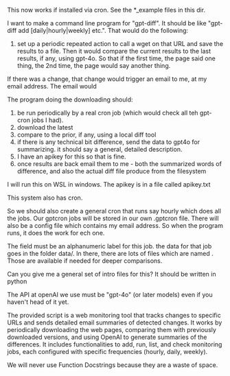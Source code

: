 This now works if installed via cron. See the *_example files in this dir.

I want to make a command line program for "gpt-diff". It should be like "gpt-diff add <name> <URL> [daily|hourly|weekly] etc.". That would do the following:

1. set up a periodic repeated action to call a wget on that URL and save the results to a file. Then it would compare the current results to the last results, if any, using gpt-4o. So that if the first time, the page said one thing, the 2nd time, the page would say another thing.

If there was a change, that change would trigger an email to me, at my email address. The email would

The program doing the downloading should:
1. be run periodically by a real cron job (which would check all teh gpt-cron jobs I had).
2. download the latest
3. compare to the prior, if any, using a local diff tool
4. if there is any technical bit difference, send the data to gpt4o for summarizing. it should say a general, detailed description.
5. I have an apikey for this so that is fine.
6. once results are back email them to me - both the summarized words of difference, and also the actual diff file produce from the filesystem

I will run this on WSL in windows. The apikey is in a file called apikey.txt

This system also has cron.

So we should also create a general cron that runs say hourly which does all the jobs. Our gptcron jobs will be stored in our own .gptcron file. There will also be a config file which contains my email address.  So when the program runs, it does the work for ech one.

The <name> field must be an alphanumeric label for this job. the data for that job goes in the folder data/<name>. In there, there are lots of files which are named <name-date of last download of the file contents>.  Those are available if needed for deeper comparisons.


Can you give me a general set of intro files for this? It should be written in python

The API at openAI we use must be "gpt-4o" (or later models) even if you haven't head of it yet.

The provided script is a web monitoring tool that tracks changes to specific URLs and sends detailed email summaries of detected changes. It works by periodically downloading the web pages, comparing them with previously downloaded versions, and using OpenAI to generate summaries of the differences. It includes functionalities to add, run, list, and check monitoring jobs, each configured with specific frequencies (hourly, daily, weekly).

We will never use Function Docstrings because they are a waste of space.
